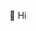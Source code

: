 👋 Hi

<!---
Trantrot/Trantrot is a ✨ special ✨ repository because its `README.md` (this file) appears on your GitHub profile.
You can click the Preview link to take a look at your changes.
--->
